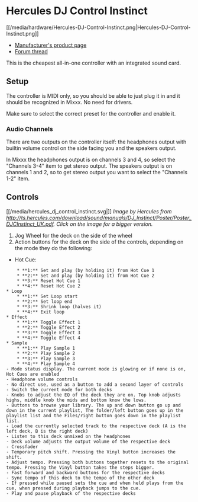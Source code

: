 # Hercules DJ Control Instinct

[[/media/hardware/Hercules-DJ-Control-Instinct.png|Hercules-DJ-Control-Instinct.png]]

  - [Manufacturer's product
    page](http://www.hercules.com/us/DJ-Music/bdd/p/187/djcontrol-instinct/)
  - [Forum thread](http://mixxx.org/forums/viewtopic.php?f=7&t=3907)

This is the cheapest all-in-one controller with an integrated sound
card.

## Setup

The controller is MIDI only, so you should be able to just plug it in
and it should be recognized in Mixxx. No need for drivers.

Make sure to select the correct preset for the controller and enable it.

### Audio Channels

There are two outputs on the controller itself: the headphones output
with builtin volume control on the side facing you and the speakers
output.

In Mixxx the headphones output is on channels 3 and 4, so select the
"Channels 3-4" item to get stereo output. The speakers output is on
channels 1 and 2, so to get stereo output you want to select the
"Channels 1-2" item.

## Controls

[[/media/hercules_dj_control_instinct.svg|]] *Image by Hercules from
<http://ts.hercules.com/download/sound/manuals/DJ_Instinct/Poster/Poster_DJCInstinct_UK.pdf>.
Click on the image for a bigger version.*

1.  Jog Wheel for the deck on the side of the wheel
2.  Action buttons for the deck on the side of the controls, depending
    on the mode they do the following:

<!-- end list -->

  - Hot Cue:

<!-- end list -->

``` 
    * **1:** Set and play (by holding it) from Hot Cue 1
    * **2:** Set and play (by holding it) from Hot Cue 2
    * **3:** Reset Hot Cue 1
    * **4:** Reset Hot Cue 2
* Loop
    * **1:** Set Loop start
    * **2:** Set loop end
    * **3:** Shrink loop (halves it)
    * **4:** Exit loop
* Effect
    * **1:** Toggle Effect 1
    * **2:** Toggle Effect 2
    * **3:** Toggle Effect 3
    * **4:** Toggle Effect 4
* Sample
    * **1:** Play Sample 1
    * **2:** Play Sample 2
    * **3:** Play Sample 3
    * **4:** Play Sample 4 
- Mode status display. The current mode is glowing or if none is on, Hot Cues are enabled
- Headphone volume controls
- No direct use, used as a button to add a second layer of controls
- Switch the current mode for both decks
- Knobs to adjust the EQ of the deck they are on. Top knob adjusts highs, middle knob the mids and bottom know the lows.
- Buttons to browse your library. The up and down button go up and down in the current playlist, The folder/left button goes up in the playlist list and the Files/right button goes down in the playlist list.
- Load the currently selected track to the respective deck (A is the left deck, B is the right deck)
- Listen to this deck unmixed on the headphones
- Deck volume adjusts the output volume of the respective deck
- Crossfader
- Temporary pitch shift. Pressing the Vinyl button increases the shift.
- Adjust tempo. Pressing both buttons together resets to the original tempo. Pressing the Vinyl button takes the steps bigger.
- Fast forward and backward buttons for the respective decks
- Sync tempo of this deck to the tempo of the other deck
- If pressed while paused sets the cue and when held plays from the cue, when pressed during playback jumps to the cue.
- Play and pause playback of the respective decks
```

